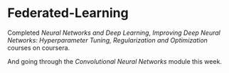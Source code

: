 # Federated-Learning
  Completed <I>Neural Networks and Deep Learning</I>, <I>Improving Deep Neural Networks: Hyperparameter Tuning, Regularization and Optimization</I> courses on coursera.
  
  And going through the <I>Convolutional Neural Networks</I> module this week.
  
